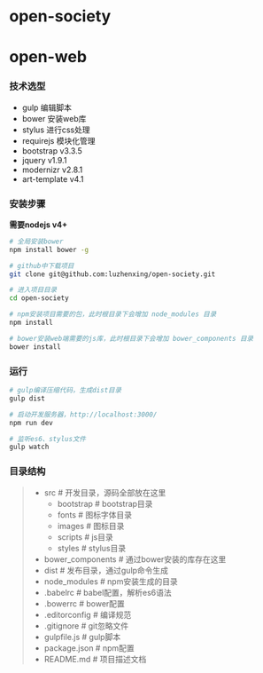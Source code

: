 # open-society

# open-web

### 技术选型
- gulp 编辑脚本
- bower 安装web库
- stylus 进行css处理
- requirejs 模块化管理
- bootstrap v3.3.5
- jquery v1.9.1
- modernizr v2.8.1
- art-template v4.1
### 安装步骤
**需要nodejs v4+**

```bash
# 全局安装bower
npm install bower -g

# github中下载项目
git clone git@github.com:luzhenxing/open-society.git 

# 进入项目目录
cd open-society

# npm安装项目需要的包，此时根目录下会增加 node_modules 目录
npm install

# bower安装web端需要的js库，此时根目录下会增加 bower_components 目录
bower install
```
### 运行
```bash
# gulp编译压缩代码，生成dist目录
gulp dist

# 启动开发服务器，http://localhost:3000/
npm run dev

# 监听es6、stylus文件
gulp watch
```
### 目录结构
> + src   # 开发目录，源码全部放在这里
>   - bootstrap   # bootstrap目录
>   - fonts       # 图标字体目录
>   - images      # 图标目录
>   - scripts     # js目录
>   - styles      # stylus目录
> + bower_components    # 通过bower安装的库存在这里
> + dist      # 发布目录，通过gulp命令生成
> + node_modules    # npm安装生成的目录
> + .babelrc    # babel配置，解析es6语法
> + .bowerrc    # bower配置
> + .editorconfig   # 编译规范
> + .gitignore      # git忽略文件
> + gulpfile.js     # gulp脚本
> + package.json    # npm配置
> + README.md       # 项目描述文档
